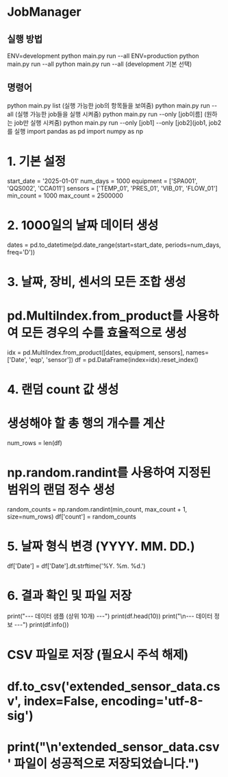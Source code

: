# JobManager

## 실행 방법

ENV=development python main.py run --all
ENV=production python main.py run --all
python main.py run --all (development 기본 선택)

## 명령어

python main.py list (실행 가능한 job의 항목들을 보여줌)
python main.py run --all (실행 가능한 job들을 실행 시켜줌)
python main.py run --only [job이름] (원하는 job만 실행 시켜줌)
python main.py run --only [job1] --only [job2](job1, job2를 실행 import pandas as pd
import numpy as np

# 1. 기본 설정
start_date = '2025-01-01'
num_days = 1000
equipment = ['SPA001', 'QQS002', 'CCA011']
sensors = ['TEMP_01', 'PRES_01', 'VIB_01', 'FLOW_01']
min_count = 1000
max_count = 2500000

# 2. 1000일의 날짜 데이터 생성
dates = pd.to_datetime(pd.date_range(start=start_date, periods=num_days, freq='D'))

# 3. 날짜, 장비, 센서의 모든 조합 생성
# pd.MultiIndex.from_product를 사용하여 모든 경우의 수를 효율적으로 생성
idx = pd.MultiIndex.from_product([dates, equipment, sensors], names=['Date', 'eqp', 'sensor'])
df = pd.DataFrame(index=idx).reset_index()

# 4. 랜덤 count 값 생성
# 생성해야 할 총 행의 개수를 계산
num_rows = len(df)
# np.random.randint를 사용하여 지정된 범위의 랜덤 정수 생성
random_counts = np.random.randint(min_count, max_count + 1, size=num_rows)
df['count'] = random_counts

# 5. 날짜 형식 변경 (YYYY. MM. DD.)
df['Date'] = df['Date'].dt.strftime('%Y. %m. %d.')

# 6. 결과 확인 및 파일 저장
print("--- 데이터 샘플 (상위 10개) ---")
print(df.head(10))
print("\n--- 데이터 정보 ---")
print(df.info())

# CSV 파일로 저장 (필요시 주석 해제)
# df.to_csv('extended_sensor_data.csv', index=False, encoding='utf-8-sig')
# print("\n'extended_sensor_data.csv' 파일이 성공적으로 저장되었습니다.")




